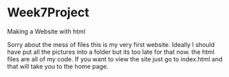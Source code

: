 # Week7Project
Making a Website with html

Sorry about the mess of files this is my very first website.
Ideally I should have put all the pictures into a folder but its too late for that now. the html files are all of my code. If you want to view the site just go to
index.html and that will take you to the home page.
